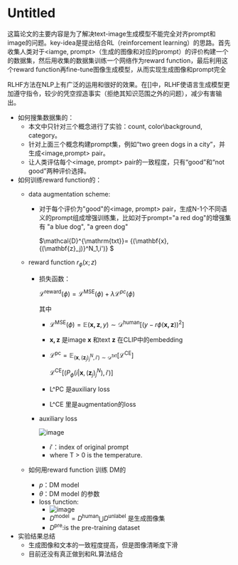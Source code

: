 # Untitled

这篇论文的主要内容是为了解决text-image生成模型不能完全对齐prompt和image的问题。key-idea是提出结合RL（reinforcement learning）的思路。首先收集人类对于<iamge, prompt>（生成的图像和对应的prompt）的评价构建一个<feedback-image-prompt>的数据集，然后用收集的数据集训练一个网络作为reward function，最后利用这个reward function再fine-tune图像生成模型，从而实现生成图像和prompt完全

RLHF方法在NLP上有广泛的运用和很好的效果。在[]中，RLHF使语言生成模型更加遵守指令，较少的凭空捏造事实（拒绝其知识范围之外的问题），减少有害输出。

- 如何搜集数据集的：
    - 本文中只针对三个概念进行了实验：count, color\background, category。
    - 针对上面三个概念构建prompt集，例如“two green dogs in a city”，并生成<image,prompt> pair。
    - 让人类评估每个<image, prompt> pair的一致程度，只有“good”和“not good”两种评价选择。
- 如何训练reward function的：
    - data augmentation scheme:
        - 对于每个评价为"good"的<image, prompt> pair，生成N-1个不同语义的prompt组成增强训练集，比如对于prompt="a red dog"的增强集有 "a blue dog", "a green dog"
  
            $\mathcal{D}^{\mathrm{txt}}= \{(\mathbf{x},{(\mathbf{z}_j)}^N_1,i')\} $
            
    - reward function $r_\phi(x; z)$
        - 损失函数：
            
            $\mathcal{L}^{\mathrm{reward}}(\phi) = \mathcal{L}^{\mathrm{MSE}}(\phi) + \lambda\mathcal{L}^{pc}(\phi)$
            
            其中
            
            - $\mathcal{L}^{\mathrm{MSE}}(\phi)=\mathbb{E}{(\mathbf{x,z},y)\sim \mathcal{D}^{\mathrm{human}}}[ ( y - r\phi(\mathbf{x,z}))^2 ]$
            
            - $\mathbf{x,z}$ 是image $\mathbf{x}$ 和text $\mathbf{z}$ 在CLIP中的embedding
            - $\mathcal{L}^{\mathrm{pc}}=\mathbb{E}_{ (\mathbf{x}, (\mathbf{z}_j)_j^N, i')\sim\mathcal{D}^{\mathrm{txt}}} [\mathcal{L}^{\mathrm{CE}}]$

  
              $\mathcal{L}^{\mathrm{CE}}[(P_\phi(i\vert \mathbf{x}, (\mathbf{z}_j)_j^N),i')]$


            - L^PC 是auxiliary loss
            - L^CE 里是augmentation的loss
        - auxiliary loss
        
            ![image](https://user-images.githubusercontent.com/53488014/221588007-a2a614c2-ad39-4361-adaa-7972d67b3282.png)
        
            - $i'$：index of original prompt
            - where T > 0 is the temperature.
    - 如何用reward function 训练 DM的
        - $p$：DM model
        - $\theta$：DM model 的参数
        - loss function:
            - ![image](https://user-images.githubusercontent.com/53488014/221588379-31d64637-515b-44a6-b5e8-76fb44c3e032.png)
            - $D^{\mathrm{model}} = D^{\mathrm{human}} \bigcup D^{\mathrm{unlabel}}$ 是生成图像集
            - $D^{\mathrm{pre}}$:is the pre-training dataset
- 实验结果总结
    - 生成图像和文本的一致程度提高，但是图像清晰度下滑
    - 目前还没有真正做到和RL算法结合
  
